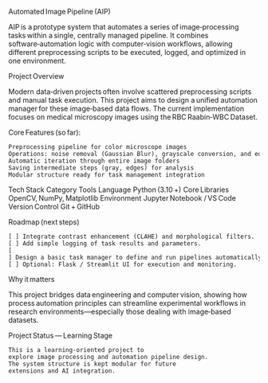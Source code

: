 Automated Image Pipeline (AIP)

AIP is a prototype system that automates a series of image‑processing tasks within a single, centrally managed pipeline.
It combines software‑automation logic with computer‑vision workflows, allowing different preprocessing scripts to be executed, logged, and optimized in one environment.

Project Overview

Modern data‑driven projects often involve scattered preprocessing scripts and manual task execution.
This project aims to design a unified automation manager for these image‑based data flows.
The current implementation focuses on medical microscopy images using the RBC Raabin‑WBC Dataset.

Core Features (so far):

    Preprocessing pipeline for color microscope images
    Operations: noise removal (Gaussian Blur), grayscale conversion, and edge detection (Canny)
    Automatic iteration through entire image folders
    Saving intermediate steps (gray, edges) for analysis
    Modular structure ready for task management integration

Tech Stack
Category	Tools
Language	Python (3.10 +)
Core Libraries	OpenCV, NumPy, Matplotlib
Environment	Jupyter Notebook / VS Code
Version Control	Git + GitHub

Roadmap (next steps)

    [ ] Integrate contrast enhancement (CLAHE) and morphological filters.
    [ ] Add simple logging of task results and parameters.
    [ ] Design a basic task manager to define and run pipelines automatically.
    [ ] Optional: Flask / Streamlit UI for execution and monitoring.

Why it matters

This project bridges data engineering and computer vision, showing how process automation principles can streamline experimental workflows in research environments—especially those dealing with image‐based datasets.

Project Status — Learning Stage

    This is a learning‑oriented project to explore image processing and automation pipeline design.
    The system structure is kept modular for future extensions and AI integration.
